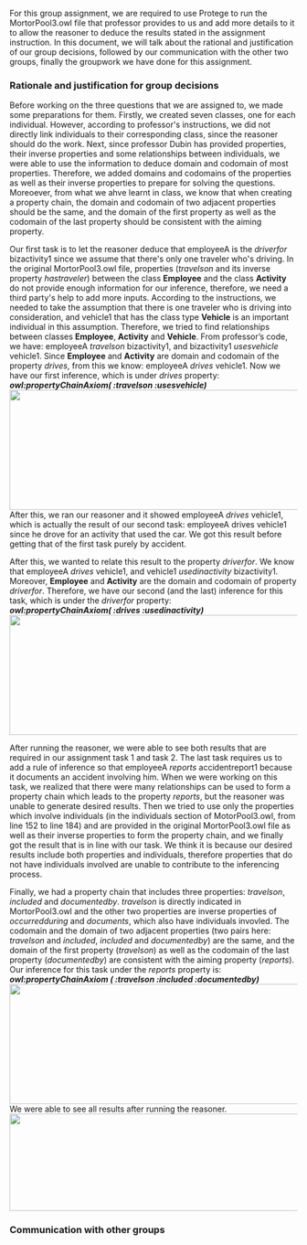 For this group assignment, we are required to use Protege to run the MortorPool3.owl file that professor provides to us and add more details to it to allow the reasoner to deduce the results stated in the assignment instruction. In this document, we will talk about the rational and justification of our group decisions, followed by our communication with the other two groups, finally the groupwork we have done for this assignment.
### Rationale and justification for group decisions ###
Before working on the three questions that we are assigned to, we made some preparations for them. Firstly, we created seven classes, one for each individual. However, according to professor's instructions, we did not directly link individuals to their corresponding class, since the reasoner should do the work. Next, since professor Dubin has provided properties, their inverse properties and some relationships between individuals, we were able to use the information to deduce domain and codomain of most properties. Therefore, we added domains and codomains of the properties as well as their inverse properties to prepare for solving the questions. Moreoever, from what we ahve learnt in class, we know that when creating a property chain, the domain and codomain of two adjacent properties should be the same, and the domain of the first property as well as the codomain of the last property should be consistent with the aiming property.  

Our first task is to let the reasoner deduce that employeeA is the *driverfor* bizactivity1 since we assume that there's only one traveler who's driving. In the original MortorPool3.owl file, properties (*travelson* and its inverse property *hastraveler*) between the class **Employee** and the class **Activity** do not provide enough information for our inference, therefore, we need a third party's help to add more inputs. According to the instructions, we needed to take the assumption that there is one traveler who is driving into consideration, and vehicle1 that has the class type **Vehicle** is an important individual in this assumption. Therefore, we tried to find relationships between classes **Employee**, **Activity** and **Vehicle**. From professor’s code, we have: employeeA *travelson* bizactivity1, and bizactivity1 *usesvehicle* vehicle1. Since **Employee** and **Activity** are domain and codomain of the property *drives*, from this we know: employeeA *drives* vehicle1. Now we have our first inference, which is under *drives* property:  
**_owl:propertyChainAxiom( :travelson :usesvehicle)_**  
<img src="https://user-images.githubusercontent.com/46877258/57256152-80de7000-701b-11e9-9566-280a3c765e75.jpg" width="760" height="210">  
After this, we ran our reasoner and it showed employeeA *drives* vehicle1, which is actually the result of our second task: employeeA drives vehicle1 since he drove for an activity that used the car. We got this result before getting that of the first task purely by accident.  
  
After this, we wanted to relate this result to the property *driverfor*. We know that employeeA *drives* vehicle1, and vehicle1 *usedinactivity* bizactivity1. Moreover, **Employee** and **Activity** are the domain and codomain of property *driverfor*. Therefore, we have our second (and the last) inference for this task, which is under the *driverfor* property:  
**_owl:propertyChainAxiom( :drives :usedinactivity)_**  
<img src="https://user-images.githubusercontent.com/46877258/57256244-b8e5b300-701b-11e9-9b49-d3eacf66936c.jpg" width="760" height="210">
   
After running the reasoner, we were able to see both results that are required in our assignment task 1 and task 2. The last task requires us to add a rule of inference so that employeeA *reports* accidentreport1 because it documents an accident involving him. When we were working on this task, we realized that there were many relationships can be used to form a property chain which leads to the property *reports*, but the reasoner was unable to generate desired results. Then we tried to use only the properties which involve individuals (in the individuals section of MotorPool3.owl, from line 152 to line 184) and are provided in the original MortorPool3.owl file as well as their inverse properties to form the property chain, and we finally got the result that is in line with our task. We think it is because our desired results include both properties and individuals, therefore properties that do not have individuals involved are unable to contribute to the inferencing process.  

Finally, we had a property chain that includes three properties: *travelson*, *included* and *documentedby*. *travelson* is directly indicated in MortorPool3.owl and the other two properties are inverse properties of *occurredduring* and *documents*, which also have individuals invovled. The codomain and the domain of two adjacent properties (two pairs here: *travelson* and *included*, *included* and *documentedby*) are the same, and the domain of the first property (*travelson*) as well as the codomain of the last property (*documentedby*) are consistent with the aiming property (*reports*). Our inference for this task under the *reports* property is:
**_owl:propertyChainAxiom ( :travelson :included :documentedby)_**  
<img src="https://user-images.githubusercontent.com/46877258/57261657-5a760000-702e-11e9-8d8a-dc8029027824.jpg" width="760" height="210">  
We were able to see all results after running the reasoner.  
<img src="https://user-images.githubusercontent.com/46877258/57261708-90b37f80-702e-11e9-9ead-e57cc59766d7.jpg" width="860" height="170"> 
### Communication with other groups ## 
